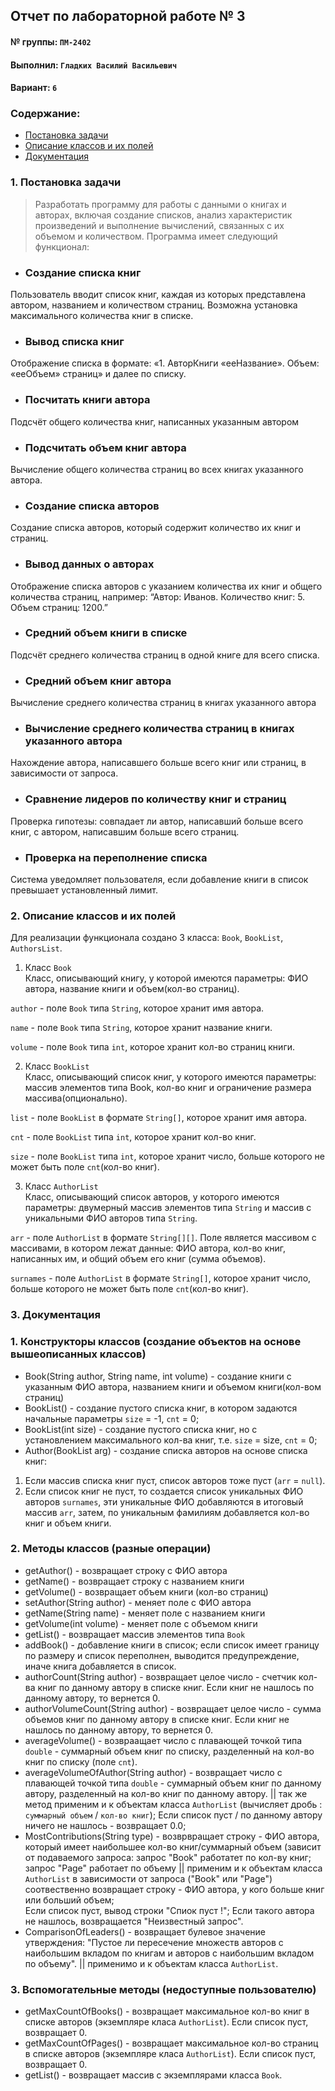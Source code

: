 
## Отчет по лабораторной работе № 3

#### № группы: `ПМ-2402`

#### Выполнил: `Гладких Василий Васильевич`

#### Вариант: `6`

### Cодержание:

- [Постановка задачи](#1-постановка-задачи)
- [Описание классов и их полей](#2-описание-классов-и-их-полей)
- [Документация](#3-документация)

### 1. Постановка задачи

>Разработать программу для работы с данными о книгах и авторах, включая создание
списков, анализ характеристик произведений и выполнение вычислений, связанных с
их объемом и количеством. Программа имеет следующий функционал:
>
- ### Создание списка книг   
Пользователь вводит список книг, каждая из которых представлена автором, названием и количеством страниц. Возможна установка максимального количества
книг в списке.
- ### Вывод списка книг   
Отображение списка в формате: «1. АвторКниги «ееНазвание». Объем: «ееОбъем» страниц» и далее по списку.
- ### Посчитать книги автора     
Подсчёт общего количества книг, написанных указанным автором
- ### Подсчитать объем книг автора    
Вычисление общего количества страниц во всех книгах указанного автора.
- ### Создание списка авторов      
Создание списка авторов, который содержит количество их книг и страниц.
- ### Вывод данных о авторах   
Отображение списка авторов с указанием количества их книг и общего количества
страниц, например: “Автор: Иванов. Количество книг: 5. Объем страниц: 1200.”
- ### Средний объем книги в списке   
Подсчёт среднего количества страниц в одной книге для всего списка.
- ### Средний объем книг автора  
Вычисление среднего количества страниц в книгах указанного автора
- ### Вычисление среднего количества страниц в книгах указанного автора   
Нахождение автора, написавшего больше всего книг или страниц, в зависимости
от запроса.
- ### Сравнение лидеров по количеству книг и страниц   
Проверка гипотезы: совпадает ли автор, написавший больше всего книг, с автором,
написавшим больше всего страниц.
- ### Проверка на переполнение списка   
Система уведомляет пользователя, если добавление книги в список превышает
установленный лимит.

### 2. Описание классов и их полей

Для реализации функционала создано 3 класса: `Book`, `BookList`, `AuthorsList`.

1. Класс `Book`  
Класс, описывающий книгу, у которой имеются параметры: ФИО автора, название книги и объем(кол-во страниц).
   
`author` - поле `Book` типа `String`, которое хранит имя автора.

`name` - поле `Book` типа `String`, которое хранит название книги.

`volume` - поле `Book` типа `int`, которое хранит кол-во страниц книги.

2. Класс `BookList`  
Класс, описывающий список книг, у которого имеются параметры: массив элементов типа Book, кол-во книг и ограничение размера массива(опционально).

`list` - поле `BookList` в формате `String[]`, которое хранит имя автора.

`cnt` - поле `BookList` типа `int`, которое хранит кол-во книг.

`size` - поле `BookList` типа `int`, которое хранит число, больше которого не может быть поле `cnt`(кол-во книг).   

3. Класс `AuthorList`  
Класс, описывающий список авторов, у которого имеются параметры: двумерный массив элементов типа `String` и массив с уникальными ФИО авторов типа `String`.

`arr` - поле `AuthorList` в формате `String[][]`. Поле является массивом с массивами, в котором лежат данные: ФИО автора, кол-во книг, написанных им, и общий объем его книг (сумма объемов).   

`surnames` - поле `AuthorList` в формате `String[]`, которое хранит число, больше которого не может быть поле `cnt`(кол-во книг).

### 3. Документация 

### 1. Конструкторы классов (создание объектов на основе вышеописанных классов) ###  
- Book(String author, String name, int volume) - создание книги с указанным ФИО автора, названием книги и объемом книги(кол-вом страниц)
- BookList() - создание пустого списка книг, в  котором задаются начальные параметры `size` = -1, `cnt` = 0;
- BookList(int size) - создание пустого списка книг, но с установлением максимального кол-ва книг, т.е. `size` = size, `cnt` = 0;
- Author(BookList arg) - создание списка авторов на основе списка книг:   
1) Если массив списка книг пуст, список авторов тоже пуст (`arr` = `null`).
2) Если список книг не пуст, то создается список уникальных ФИО авторов `surnames`, эти уникальные ФИО добавляются в итоговый массив `arr`, затем, по уникальным фамилиям добавляется
кол-во книг и объем книги.
### 2. Методы классов (разные операции) ###  
- getAuthor() - возвращает строку с ФИО автора
- getName() - возвращает строку с названием книги
- getVolume() - возвращает объем книги (кол-во страниц)
- setAuthor(String author) - меняет поле с ФИО автора
- getName(String name) -  меняет поле с названием книги
- getVolume(int volume) -  меняет поле с объемом книги
- getList() - возвращает массив элементов типа `Book`
- addBook() - добавление книги в список; если список имеет границу по размеру и список переполнен, выводится предупреждение, иначе книга добавляется в список.
- authorCount(String author) - возвращает целое число - счетчик кол-ва книг по данному автору в списке книг. Если книг не нашлось по данному автору, то вернется 0.
- authorVolumeCount(String author) - возвращает целое число - сумма объемов книг по данному автору в списке книг. Если книг не нашлось по данному автору, то вернется 0.
- averageVolume() - возвраащает число с плавающей точкой типа `double` - суммарный объем книг по списку, разделенный на кол-во книг по списку (поле `cnt`).
- averageVolumeOfAuthor(String author) -  возвращает число с плавающей точкой типа `double` - суммарный объем книг по данному автору, разделенный на кол-во книг по данному автору. || так же метод применим и к объектам класса `AuthorList` (вычисляет дробь : `суммарный объем` / `кол-во книг`); Если список пуст / по данному автору ничего не нашлось - возвращает 0.0;
- MostContributions(String type) - возврвращает строку - ФИО автора, который имеет наибольшее кол-во книг/суммарный объем (зависит от подаваемого запроса: запрос "Book" работатет по кол-ву книг; запрос "Page" работает по объему || применим и к объектам класса `AuthorList` в зависимости от запроса ("Book" или "Page") соотвественно возвращает строку - ФИО автора, у кого больше книг или больший объем;    
Если список пуст, вывод строки "Спиок пуст !"; Если такого автора не нашлось, возвращается "Неизвестный запрос".
- ComparisonOfLeaders() - возвращает булевое значение утверждения: "Пустое ли пересечение множеств авторов с наибольшим вкладом по книгам и авторов с наибольшим вкладом по объему". || применимо и к объектам класса `AuthorList`.
### 3. Вспомогательные методы (недоступные пользователю) ###  
- getMaxCountOfBooks() - возвращает максимальное кол-во книг в списке авторов (экземпляре класа `AuthorList`). Если список пуст, возвращает 0.
- getMaxCountOfPages() - возвращает максимальное кол-во страниц в списке авторов (экземпляре класа `AuthorList`). Если список пуст, возвращает 0.
- getList() - возвращает массив с экземплярами класса `Book`.
  

  


